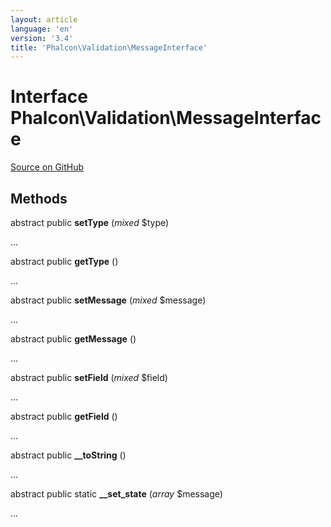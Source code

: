 ```yaml
---
layout: article
language: 'en'
version: '3.4'
title: 'Phalcon\Validation\MessageInterface'
---
```

# Interface **Phalcon\Validation\MessageInterface**

<a href="https://github.com/phalcon/cphalcon/tree/v3.4.0/phalcon/validation/messageinterface.zep" class="btn btn-default btn-sm">Source on GitHub</a>

## Methods
abstract public  **setType** (*mixed* $type)

...


abstract public  **getType** ()

...


abstract public  **setMessage** (*mixed* $message)

...


abstract public  **getMessage** ()

...


abstract public  **setField** (*mixed* $field)

...


abstract public  **getField** ()

...


abstract public  **__toString** ()

...


abstract public static  **__set_state** (*array* $message)

...


